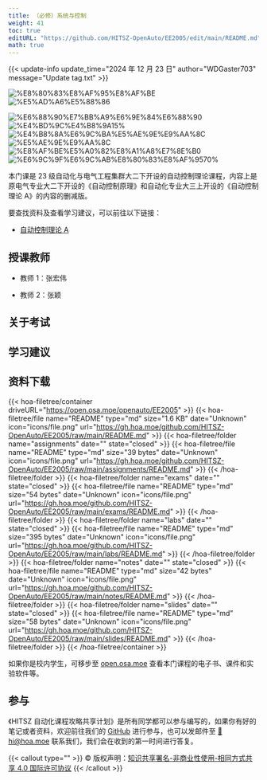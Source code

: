 ```yaml
---
title: （必修）系统与控制
weight: 41
toc: true
editURL: "https://github.com/HITSZ-OpenAuto/EE2005/edit/main/README.md"
math: true
---
```


{{< update-info update_time="2024 年 12 月 23 日" author="WDGaster703" message="Update tag.txt" >}}

<!--
1. 通过 [Shields.io](https://shields.io/) 生成如下的徽章，标注课程的基本信息。
2. 请根据课程的具体内容增删仓库的子文件夹。子文件夹建议使用小写英文，并且添加 README.md。
3. 关于课程的描述可以不止以下几个方面，酌情增删。
4. hoa.moe 生成本课程对应页面后，请将页面链接复制到 GitHub 仓库的 About/Website 中。
5. 可以在 GitHub 页面的 About/Topics 中为课程添加话题名称。
-->

<div class="img-div hx-mt-4 hx-flex-row hx-justify-start hx-items-center">

![%E8%80%83%E8%AF%95%E8%AF%BE](https://img.shields.io/badge/%E8%80%83%E8%AF%95%E8%AF%BE-red)
![%E5%AD%A6%E5%88%86](https://img.shields.io/badge/%E5%AD%A6%E5%88%86-3-moccasin)

![%E6%88%90%E7%BB%A9%E6%9E%84%E6%88%90](https://img.shields.io/badge/%E6%88%90%E7%BB%A9%E6%9E%84%E6%88%90-gold)
![%E4%BD%9C%E4%B8%9A15%](https://img.shields.io/badge/%E4%BD%9C%E4%B8%9A-15%25-wheat)
![%E4%B8%8A%E6%9C%BA%E5%AE%9E%E9%AA%8C](https://img.shields.io/badge/%E4%B8%8A%E6%9C%BA%E5%AE%9E%E9%AA%8C-2%25-wheat)
![%E5%AE%9E%E9%AA%8C](https://img.shields.io/badge/%E5%AE%9E%E9%AA%8C-8%25-wheat)
![%E8%AF%BE%E5%A0%82%E8%A1%A8%E7%8E%B0](https://img.shields.io/badge/%E8%AF%BE%E5%A0%82%E8%A1%A8%E7%8E%B0-5%25-wheat)
![%E6%9C%9F%E6%9C%AB%E8%80%83%E8%AF%9570%](https://img.shields.io/badge/%E6%9C%9F%E6%9C%AB%E8%80%83%E8%AF%95-70%25-wheat)

</div>

本门课是 23 级自动化与电气工程集群大二下开设的自动控制理论课程，内容上是原电气专业大二下开设的《自动控制原理》和自动化专业大三上开设的《自动控制理论 A》的内容的删减版。

要查找资料及查看学习建议，可以前往以下链接：

- [自动控制理论 A](https://hoa.moe/docs/junior-autumn/auto3001a/)

## 授课教师

- 教师 1：张宏伟

- 教师 2：张颖


## 关于考试

## 学习建议

## 资料下载

{{< hoa-filetree/container driveURL="https://open.osa.moe/openauto/EE2005" >}}
  {{< hoa-filetree/file name="README" type="md" size="1.6 KB" date="Unknown" icon="icons/file.png" url="https://gh.hoa.moe/github.com/HITSZ-OpenAuto/EE2005/raw/main/README.md" >}}
  {{< hoa-filetree/folder name="assignments" date="" state="closed" >}}
    {{< hoa-filetree/file name="README" type="md" size="39 bytes" date="Unknown" icon="icons/file.png" url="https://gh.hoa.moe/github.com/HITSZ-OpenAuto/EE2005/raw/main/assignments/README.md" >}}
  {{< /hoa-filetree/folder >}}
  {{< hoa-filetree/folder name="exams" date="" state="closed" >}}
    {{< hoa-filetree/file name="README" type="md" size="54 bytes" date="Unknown" icon="icons/file.png" url="https://gh.hoa.moe/github.com/HITSZ-OpenAuto/EE2005/raw/main/exams/README.md" >}}
  {{< /hoa-filetree/folder >}}
  {{< hoa-filetree/folder name="labs" date="" state="closed" >}}
    {{< hoa-filetree/file name="README" type="md" size="395 bytes" date="Unknown" icon="icons/file.png" url="https://gh.hoa.moe/github.com/HITSZ-OpenAuto/EE2005/raw/main/labs/README.md" >}}
  {{< /hoa-filetree/folder >}}
  {{< hoa-filetree/folder name="notes" date="" state="closed" >}}
    {{< hoa-filetree/file name="README" type="md" size="42 bytes" date="Unknown" icon="icons/file.png" url="https://gh.hoa.moe/github.com/HITSZ-OpenAuto/EE2005/raw/main/notes/README.md" >}}
  {{< /hoa-filetree/folder >}}
  {{< hoa-filetree/folder name="slides" date="" state="closed" >}}
    {{< hoa-filetree/file name="README" type="md" size="58 bytes" date="Unknown" icon="icons/file.png" url="https://gh.hoa.moe/github.com/HITSZ-OpenAuto/EE2005/raw/main/slides/README.md" >}}
  {{< /hoa-filetree/folder >}}
{{< /hoa-filetree/container >}}

如果你是校内学生，可移步至 <a href='https://open.osa.moe/openauto/EE2005'>open.osa.moe</a> 查看本门课程的电子书、课件和实验软件等。

## 参与

《HITSZ 自动化课程攻略共享计划》是所有同学都可以参与编写的，如果你有好的笔记或者资料，欢迎前往我们的 [GitHub](https://github.com/HITSZ-OpenAuto) 进行参与，也可以发邮件至 [📮hi@hoa.moe](mailto:hi@hoa.moe) 联系我们，我们会在收到的第一时间进行答复。

{{< callout type="" >}}
  © 版权声明：[知识共享署名-非商业性使用-相同方式共享 4.0 国际许可协议](https://creativecommons.org/licenses/by-nc-sa/4.0/)
{{< /callout >}}
